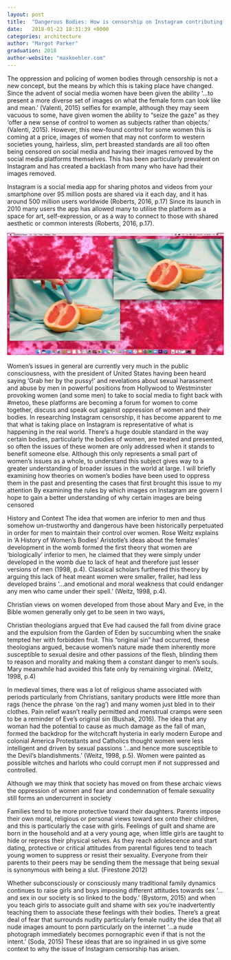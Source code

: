 ```yaml
---
layout: post
title:  "Dangerous Bodies: How is censorship on Instagram contributing to the policing of women’s bodies?  "
date:   2018-01-23 18:31:39 +0000
categories: architecture
author: "Margot Parker"
graduation: 2018
author-website: "maxkoehler.com"
---
```


The oppression and policing of women bodies through censorship is not a new concept, but the means by which this is taking place have changed. Since the advent of social media women have been given the ability ‘…to present a more diverse set of images on what the female form can look like and mean.’ (Valenti, 2015) selfies for example, although they may seem vacuous to some, have given women the ability to “seize the gaze” as they ‘offer a new sense of control to women as subjects rather than objects.’ (Valenti, 2015). However, this new-found control for some women this is coming at a price, images of women that may not conform to western societies young, hairless, slim, pert breasted standards are all too often being censored on social media and having their images removed by the social media platforms themselves. This has been particularly prevalent on Instagram and has created a backlash from many who have had their images removed.  

Instagram is a social media app for sharing photos and videos from your smartphone over 95 million posts are shared via it each day, and it has around 500 million users worldwide (Roberts, 2016, p.17) Since its launch in 2010 many users the app has allowed many to utilise the platform as a space for art, self-expression, or as a way to connect to those with shared aesthetic or common interests (Roberts, 2016, p.17). 

![mage](/assets/maggyp.jpg)

Women’s issues in general are currently very much in the public consciousness, with the president of United States having been heard saying ‘Grab her by the pussy!’  and revelations about sexual harassment and abuse by men in powerful positions from Hollywood to Westminster provoking women (and some men) to take to social media to fight back with #metoo, these platforms are becoming a forum for women to come together, discuss and speak out against oppression of women and their bodies. In researching Instagram censorship, it has become apparent to me that what is taking place on Instagram is representative of what is happening in the real world. There’s a huge double standard in the way certain bodies, particularly the bodies of women, are treated and presented, so often the issues of these women are only addressed when it stands to benefit someone else. Although this only represents a small part of women’s issues as a whole, to understand this subject gives way to a greater understanding of broader issues in the world at large. 
I will briefly examining how theories on women’s bodies have been used to oppress them in the past and presenting the cases that first brought this issue to my attention By examining the rules by which images on Instagram are govern I hope to gain a better understanding of why certain images are being censored  

History and Context
The idea that women are inferior to men and thus somehow un-trustworthy and dangerous have been historically perpetuated in order for men to maintain their control over women. Rose Weitz explains in ‘A History of Women’s Bodies’ Aristotle’s ideas about the females’ development in the womb formed the first theory that women are ‘biologically’ inferior to men, he claimed that they were simply under developed in the womb due to lack of heat and therefore just lesser versions of men (1998, p.4). Classical scholars furthered this theory by arguing this lack of heat meant women were smaller, frailer, had less developed brains ‘…and emotional and moral weakness that could endanger any men who came under their spell.’ (Weitz, 1998, p.4). 

Christian views on women developed from those about Mary and Eve, in the Bible women generally only get to be seen in two ways, 

Christian theologians argued that Eve had caused the fall from divine grace and the expulsion from the Garden of Eden by succumbing when the snake tempted her with forbidden fruit. This “original sin” had occurred, these theologians argued, because women’s nature made them inherently more susceptible to sexual desire and other passions of the flesh, blinding them to reason and morality and making them a constant danger to men’s souls. Mary 
meanwhile had avoided this fate only by remaining virginal. (Weitz, 1998, p.4)

In medieval times, there was a lot of religious shame associated with periods particularly from Christians, sanitary products were little more than rags (hence the phrase ‘on the rag’) and many women just bled in to their clothes. Pain relief wasn’t really permitted and menstrual cramps were seen to be a reminder of Eve’s original sin (Bushak, 2016). The idea that any woman had the potential to cause as much damage as the fall of man, formed the backdrop for the witchcraft hysteria in early modern Europe and colonial America Protestants and Catholics thought women were less intelligent and driven by sexual passions ‘…and hence more susceptible to the Devil’s blandishments.’ (Weitz, 1998, p.5). Women were painted as possible witches and harlots who could corrupt men if not suppressed and controlled. 

Although we may think that society has moved on from these archaic views the oppression of women and fear and condemnation of female sexuality still forms an undercurrent in society

Families tend to be more protective toward their daughters. Parents impose their own moral, religious or personal views toward sex onto their children, and this is particularly the case with girls. Feelings of guilt and shame are born in the household and at a very young age, when little girls are taught to hide or repress their physical selves. As they reach adolescence and start dating, protective or critical attitudes from parental figures tend to teach young women to suppress or resist their sexuality. Everyone from their parents to their peers may be sending them the message that being sexual is synonymous with being a slut. (Firestone 2012)

Whether subconsciously or consciously many traditional family dynamics continues to raise girls and boys imposing different attitudes towards sex ‘…and sex in our society is so linked to the body.’ (Bystorm, 2015) and when you teach girls to associate guilt and shame with sex you’re inadvertently teaching them to associate these feelings with their bodies. There’s a great deal of fear that surrounds nudity particularly female nudity the idea that all nude images amount to porn particularly on the internet ‘…a nude photograph immediately becomes pornographic even if that is not the intent.’ (Soda, 2015) These ideas that are so ingrained in us give some context to why the issue of Instagram censorship has arisen. 
